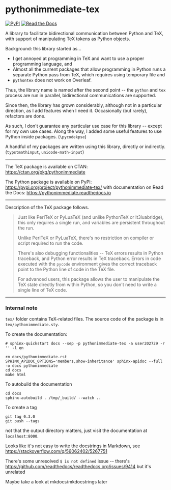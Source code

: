 # pythonimmediate-tex

[![PyPI](https://img.shields.io/pypi/v/pythonimmediate-tex?style=flat)](https://pypi.python.org/pypi/pythonimmediate-tex/)
[![Read the Docs](https://img.shields.io/readthedocs/pythonimmediate)](https://pythonimmediate.readthedocs.io)

A library to facilitate bidirectional communication between Python and TeX,
with support of manipulating TeX tokens as Python objects.

Background: this library started as...
* I get annoyed at programming in TeX and want to use a proper programming language, and
* Almost all the current packages that allow programming in Python runs a separate Python pass from TeX,
which requires using temporary file and
* `pythontex` does not work on Overleaf.

Thus, the library name is named after the second point -- the `python` and `tex` process are run in parallel,
bidirectional communications are supported.

Since then, the library has grown considerably, although not in a particular direction, as I add features when I need it.
Occasionally (but rarely), refactors are done.

As such, I don't guarantee any particular use case for this library -- except for my own use cases.
Along the way, I added some useful features to use Python inside packages. (`\pycodekpse`)

A handful of my packages are written using this library, directly or indirectly. (`typstmathinput`, `unicode-math-input`)

------

The TeX package is available on CTAN: https://ctan.org/pkg/pythonimmediate

The Python package is available on PyPI: https://pypi.org/project/pythonimmediate-tex/
with documentation on Read the Docs: https://pythonimmediate.readthedocs.io

------

Description of the TeX package follows.

> Just like PerlTeX or PyLuaTeX (and unlike PythonTeX or lt3luabridge),
> this only requires a single run, and variables are persistent throughout the run.
> 
> Unlike PerlTeX or PyLuaTeX, there's no restriction on compiler or script required to run the code.
> 
> There's also debugging functionalities -- TeX errors results in Python traceback, and Python error results in TeX traceback.
> Errors in code executed with the `pycode` environment gives the correct traceback point to the Python line of code in the TeX file.
> 
> For advanced users, this package allows the user to manipulate the TeX state directly from within Python,
> so you don't need to write a single line of TeX code.

------

### Internal note

`tex/` folder contains TeX-related files. The source code of the package is in `tex/pythonimmediate.sty`.

To create the documentation:

```
# sphinx-quickstart docs --sep -p pythonimmediate-tex -a user202729 -r '' -l en

rm docs/pythonimmediate.rst
SPHINX_APIDOC_OPTIONS='members,show-inheritance' sphinx-apidoc --full -o docs pythonimmediate
cd docs
make html
```

To autobuild the documentation

```
cd docs
sphinx-autobuild . /tmp/_build/ --watch ..
```

To create a tag

```
git tag 0.3.0
git push --tags
```

not that the output directory matters, just visit the documentation at `localhost:8000`.

Looks like it's not easy to write the docstrings in Markdown, see https://stackoverflow.com/q/56062402/5267751

There's some unresolved `$ is not defined` issue -- there's https://github.com/readthedocs/readthedocs.org/issues/9414 but it's unrelated

Maybe take a look at mkdocs/mkdocstrings later

